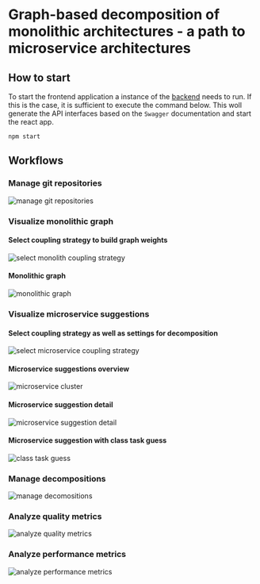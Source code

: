 # Graph-based decomposition of monolithic architectures - a path to microservice architectures

## How to start
To start the frontend application a instance of the [backend](https://github.com/michael-neuhold/graphbased-decomposition-backend) needs to run. If this is the case, it is sufficient to
execute the command below. This woll generate the API interfaces based on the `Swagger` documentation
and start the react app.
````
npm start
````

## Workflows

### Manage git repositories
![manage git repositories](./_img/git-repositories-min.png)

### Visualize monolithic graph

#### Select coupling strategy to build graph weights
![select monolith coupling strategy](./_img/monolith-dialog-min.png)

#### Monolithic graph
![monolithic graph](./_img/monolith-graph-min.png)

### Visualize microservice suggestions

#### Select coupling strategy as well as settings for decomposition
![select microservice coupling strategy](./_img/microservice-dialog-min.png)

#### Microservice suggestions overview
![microservice cluster](./_img/microservice-graph-min.png)

#### Microservice suggestion detail
![microservice suggestion detail](./_img/microservice-suggestion-detail-min.png)

#### Microservice suggestion with class task guess
![class task guess](./_img/class-task-guess-min.png)

### Manage decompositions
![manage decomositions](./_img/decompositions-min.png)
### Analyze quality metrics
![analyze quality metrics](./_img/quality-metrics-min.png)

### Analyze performance metrics
![analyze performance metrics](./_img/performance-metrics-min.png)